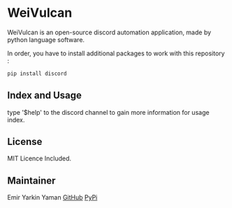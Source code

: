 # WeiVulcan

WeiVulcan is an open-source discord automation  application, made by python language software.

In order, you have to install additional packages to work with this repository :

```bash
pip install discord
```

## Index and Usage

type '$help' to the discord channel to gain more information for usage index.

## License

MIT Licence Included.

## Maintainer

Emir Yarkin Yaman
[GitHub](https://github.com/Weinoose)
[PyPi](https://pypi.org/user/Weinoose/)
